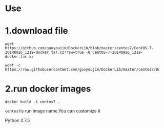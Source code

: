 # Use
# 1.download file

```shell
wget https://github.com/guoyoujin/DockerLib/blob/master/centos7/CentOS-7-20140926_1219-docker.tar.xz?raw=true -O CentOS-7-20140926_1219-docker.tar.xz

wget -c https://raw.githubusercontent.com/guoyoujin/DockerLib/master/centos7/Dockerfile
```

# 2.run docker images
```shell
docker build -t centos7 .
```

`centos7`is run image name,You can customize it

Python 2.7.5

